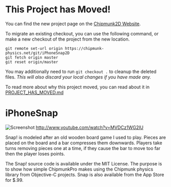 # This Project has Moved!

You can find the new project page on the [Chipmunk2D Website](https://chipmunk-physics.net/git/iPhoneSnap2D.html).

To migrate an existing checkout, you can use the following command, or make a new checkout of the project from the new location.

```
git remote set-url origin https://chipmunk-physics.net/git/iPhoneSnap2D
git fetch origin master
git reset origin/master
```

You may additionally need to run `git checkout .` to cleanup the deleted files. *This will also discard your local changes if you have made any.*

To read more about why this project moved, you can read about it in [PROJECT_HAS_MOVED.md](PROJECT_HAS_MOVED.md)

iPhoneSnap
==========

![Screenshot](http://files.slembcke.net/upshot/upshot_kGBi9W8r.png)
http://www.youtube.com/watch?v=MVDCz1WG2IU

Snap! is modeled after an old wooden board game I used to play. Pieces are placed on the board and a bar compresses them downwards. Players take turns removing pieces one at a time, if they cause the bar to move too far then the player loses points.

The Snap! source code is available under the MIT License. The purpose is to show how simple ChipmunkPro makes using the Chipmunk physics library from Objective-C projects. Snap is also available from the App Store for $.99.

